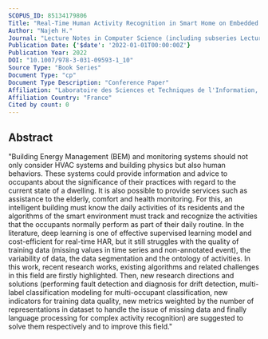 ```yaml
---
SCOPUS_ID: 85134179806
Title: "Real-Time Human Activity Recognition in Smart Home on Embedded Equipment: New Challenges"
Author: "Najeh H."
Journal: "Lecture Notes in Computer Science (including subseries Lecture Notes in Artificial Intelligence and Lecture Notes in Bioinformatics)"
Publication Date: {'$date': '2022-01-01T00:00:00Z'}
Publication Year: 2022
DOI: "10.1007/978-3-031-09593-1_10"
Source Type: "Book Series"
Document Type: "cp"
Document Type Description: "Conference Paper"
Affiliation: "Laboratoire des Sciences et Techniques de l'Information, de la Communication et de la Connaissance (Lab-Sticc)"
Affiliation Country: "France"
Cited by count: 0
---
```


## Abstract
"Building Energy Management (BEM) and monitoring systems should not only consider HVAC systems and building physics but also human behaviors. These systems could provide information and advice to occupants about the significance of their practices with regard to the current state of a dwelling. It is also possible to provide services such as assistance to the elderly, comfort and health monitoring. For this, an intelligent building must know the daily activities of its residents and the algorithms of the smart environment must track and recognize the activities that the occupants normally perform as part of their daily routine. In the literature, deep learning is one of effective supervised learning model and cost-efficient for real-time HAR, but it still struggles with the quality of training data (missing values in time series and non-annotated event), the variability of data, the data segmentation and the ontology of activities. In this work, recent research works, existing algorithms and related challenges in this field are firstly highlighted. Then, new research directions and solutions (performing fault detection and diagnosis for drift detection, multi-label classification modeling for multi-occupant classification, new indicators for training data quality, new metrics weighted by the number of representations in dataset to handle the issue of missing data and finally language processing for complex activity recognition) are suggested to solve them respectively and to improve this field."

